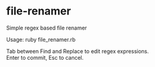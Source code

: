 # file-renamer
Simple regex based file renamer

Usage:  ruby file_renamer.rb <folder containing files>

Tab between Find and Replace to edit regex expressions.  
Enter to commit, Esc to cancel.
